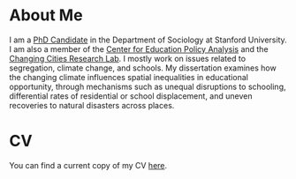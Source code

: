 # About Me
I am a [PhD Candidate](https://sociology.stanford.edu/people/tyler-mcdaniel) in the Department of Sociology at Stanford University. I am also a member of the [Center for Education Policy Analysis](https://cepa.stanford.edu/people/tyler-mcdaniel) and the [Changing Cities Research Lab](https://ccrl.stanford.edu/team). I mostly work on issues related to segregation, climate change, and schools. My dissertation examines how the changing climate influences spatial inequalities in educational opportunity, through mechanisms such as unequal disruptions to schooling, differential rates of residential or school displacement, and uneven recoveries to natural disasters across places. 

# CV
You can find a current copy of my CV [here](https://drive.google.com/file/d/1wFy9AjQ7epqpJmCIjmSmYWA8pImbJnyr/view?usp=sharing). 
